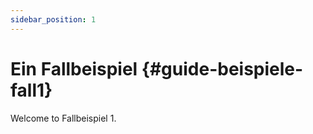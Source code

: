 ```yaml
---
sidebar_position: 1
---
```


# Ein Fallbeispiel {#guide-beispiele-fall1}

Welcome to Fallbeispiel 1.
